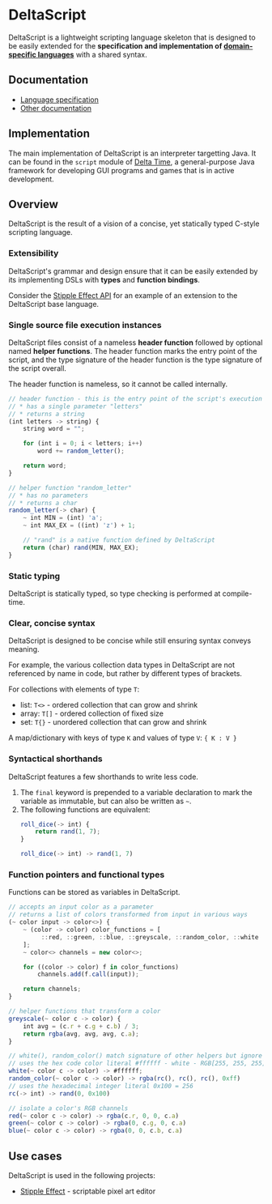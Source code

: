 # DeltaScript <!-- TODO - language banner here instead: ![DeltaScript](link) -->

DeltaScript is a lightweight scripting language skeleton that is designed to be easily extended for the **specification and implementation of [domain-specific languages](https://en.wikipedia.org/wiki/Domain-specific_language)** with a shared syntax.

## Documentation

* [Language specification](/docs/lang-spec)
* [Other documentation](/docs/about)

## Implementation

The main implementation of DeltaScript is an interpreter targetting Java. It can be found in the `script` module of [Delta Time](https://github.com/jbunke/delta-time), a general-purpose Java framework for developing GUI programs and games that is in active development.

## Overview

DeltaScript is the result of a vision of a concise, yet statically typed C-style scripting language.

### Extensibility

DeltaScript's grammar and design ensure that it can be easily extended by its implementing DSLs with **types** and **function bindings**.

Consider the [Stipple Effect API](https://github.com/jbunke/se-api) for an example of an extension to the DeltaScript base language.

### Single source file execution instances

DeltaScript files consist of a nameless **header function** followed by optional named **helper functions**. The header function marks the entry point of the script, and the type signature of the header function is the type signature of the script overall.

The header function is nameless, so it cannot be called internally.

```js
// header function - this is the entry point of the script's execution
// * has a single parameter "letters"
// * returns a string
(int letters -> string) {
    string word = "";

    for (int i = 0; i < letters; i++)
        word += random_letter();

    return word;
}

// helper function "random_letter"
// * has no parameters
// * returns a char
random_letter(-> char) {
    ~ int MIN = (int) 'a';
    ~ int MAX_EX = ((int) 'z') + 1;

    // "rand" is a native function defined by DeltaScript
    return (char) rand(MIN, MAX_EX);
}
```

### Static typing

DeltaScript is statically typed, so type checking is performed at compile-time.

### Clear, concise syntax

DeltaScript is designed to be concise while still ensuring syntax conveys meaning.

For example, the various collection data types in DeltaScript are not referenced by name in code, but rather by different types of brackets.

For collections with elements of type `T`:

* list: `T<>` - ordered collection that can grow and shrink
* array: `T[]` - ordered collection of fixed size
* set: `T{}` - unordered collection that can grow and shrink

A map/dictionary with keys of type `K` and values of type `V`: `{ K : V }`

### Syntactical shorthands

DeltaScript features a few shorthands to write less code.

1. The `final` keyword is prepended to a variable declaration to mark the variable as immutable, but can also be written as `~`.
2.  The following functions are equivalent:
    ```js
    roll_dice(-> int) {
        return rand(1, 7);
    }
    ```
    ```js
    roll_dice(-> int) -> rand(1, 7)
    ```

### Function pointers and functional types

Functions can be stored as variables in DeltaScript.

```js
// accepts an input color as a parameter
// returns a list of colors transformed from input in various ways
(~ color input -> color<>) {
    ~ (color -> color) color_functions = [
         ::red, ::green, ::blue, ::greyscale, ::random_color, ::white
    ];
    ~ color<> channels = new color<>;

    for ((color -> color) f in color_functions)
        channels.add(f.call(input));

    return channels;
}

// helper functions that transform a color
greyscale(~ color c -> color) {
    int avg = (c.r + c.g + c.b) / 3;
    return rgba(avg, avg, avg, c.a);
}

// white(), random_color() match signature of other helpers but ignore parameter
// uses the hex code color literal #ffffff - white - RGB[255, 255, 255]
white(~ color c -> color) -> #ffffff;
random_color(~ color c -> color) -> rgba(rc(), rc(), rc(), 0xff)
// uses the hexadecimal integer literal 0x100 = 256
rc(-> int) -> rand(0, 0x100)

// isolate a color's RGB channels
red(~ color c -> color) -> rgba(c.r, 0, 0, c.a)
green(~ color c -> color) -> rgba(0, c.g, 0, c.a)
blue(~ color c -> color) -> rgba(0, 0, c.b, c.a)
```

## Use cases

DeltaScript is used in the following projects:
* [Stipple Effect](https://github.com/jbunke/stipple-effect) - scriptable pixel art editor
